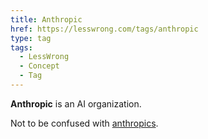 ```yaml
---
title: Anthropic
href: https://lesswrong.com/tags/anthropic
type: tag
tags:
  - LessWrong
  - Concept
  - Tag
---
```


**Anthropic** is an AI organization.

Not to be confused with [anthropics](anthropics).